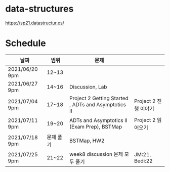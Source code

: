 # data-structures
https://sp21.datastructur.es/


# Schedule

|날짜|범위|문제|   |
|---|---|---|---|
|2021/06/20 9pm|12~13|   |   | 
|2021/06/27 9pm|14~16|Discussion, Lab|   |   
|2021/07/04 9pm|17~18|Project 2 Getting Started	, ADTs and Asymptotics II| Project 2 진행 이야기|
|2021/07/11 9pm|19~20|ADTs and Asymptotics II (Exam Prep), BSTMap|  Project 2 읽어오기  |
|2021/07/18 9pm|문제 풀기| BSTMap, HW2 |   |
|2021/07/25 9pm|21~22| week8 discussion 문제 모두 풀기| JM:21, Bedi:22  |
